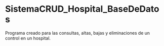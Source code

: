# SistemaCRUD_Hospital_BaseDeDatos
Programa creado para las consultas, altas, bajas y eliminaciones de un control en un hospital.
